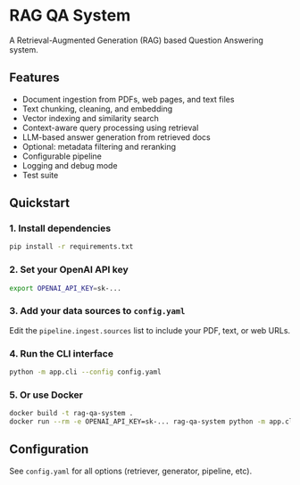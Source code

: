 # RAG QA System

A Retrieval-Augmented Generation (RAG) based Question Answering system.

## Features
- Document ingestion from PDFs, web pages, and text files
- Text chunking, cleaning, and embedding
- Vector indexing and similarity search
- Context-aware query processing using retrieval
- LLM-based answer generation from retrieved docs
- Optional: metadata filtering and reranking
- Configurable pipeline
- Logging and debug mode
- Test suite

## Quickstart

### 1. Install dependencies
```bash
pip install -r requirements.txt
```

### 2. Set your OpenAI API key
```bash
export OPENAI_API_KEY=sk-...
```

### 3. Add your data sources to `config.yaml`
Edit the `pipeline.ingest.sources` list to include your PDF, text, or web URLs.

### 4. Run the CLI interface
```bash
python -m app.cli --config config.yaml
```

### 5. Or use Docker
```bash
docker build -t rag-qa-system .
docker run --rm -e OPENAI_API_KEY=sk-... rag-qa-system python -m app.cli --config config.yaml
```

## Configuration
See `config.yaml` for all options (retriever, generator, pipeline, etc).